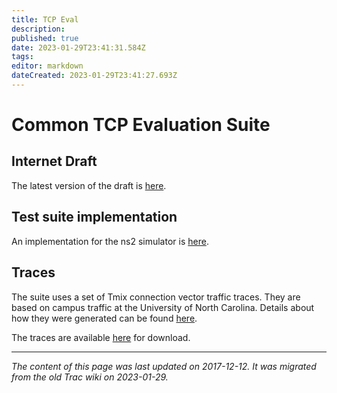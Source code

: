 ```yaml
---
title: TCP Eval
description: 
published: true
date: 2023-01-29T23:41:31.584Z
tags: 
editor: markdown
dateCreated: 2023-01-29T23:41:27.693Z
---
```


# Common TCP Evaluation Suite 
## Internet Draft
The latest version of the draft is [here](http://tools.ietf.org/html/draft-irtf-iccrg-tcpeval).

## Test suite implementation
An implementation for the ns2 simulator is [here](https://bitbucket.org/hayesd/tcp-evaluation-suite-public).

## Traces
The suite uses a set of Tmix connection vector traffic traces. They are based on campus traffic at the University of North Carolina. Details about how they were generated can be found [here](http://web.archive.org/web/20100711061914/http://wil-ns.cs.caltech.edu/~benchmark/traffic/).

The traces are available [here](http://heim.ifi.uio.no/michawe/research/tools/combined_traces.tbz) for download.
&nbsp;
&nbsp;
&nbsp;

---

*The content of this page was last updated on 2017-12-12. It was migrated from the old Trac wiki on 2023-01-29.*